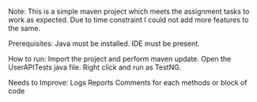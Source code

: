 Note: This is a simple maven project which meets the assignment tasks to work as expected. Due to time constraint I could not add more features to the same.

Prerequisites:
Java must be installed.
IDE must be present.


How to run:
Import the project and perform maven update.
Open the UserAPITests java file.
Right click and run as TestNG.


Needs to Improve:
Logs
Reports
Comments for each methods or block of code
